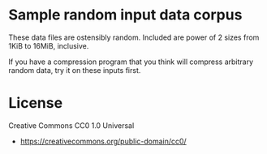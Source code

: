 # Sample random input data corpus

These data files are ostensibly random.  Included are power of 2 sizes from
1KiB to 16MiB, inclusive.

If you have a compression program that you think will compress arbitrary
random data, try it on these inputs first.

# License

Creative Commons CC0 1.0 Universal
* https://creativecommons.org/public-domain/cc0/
